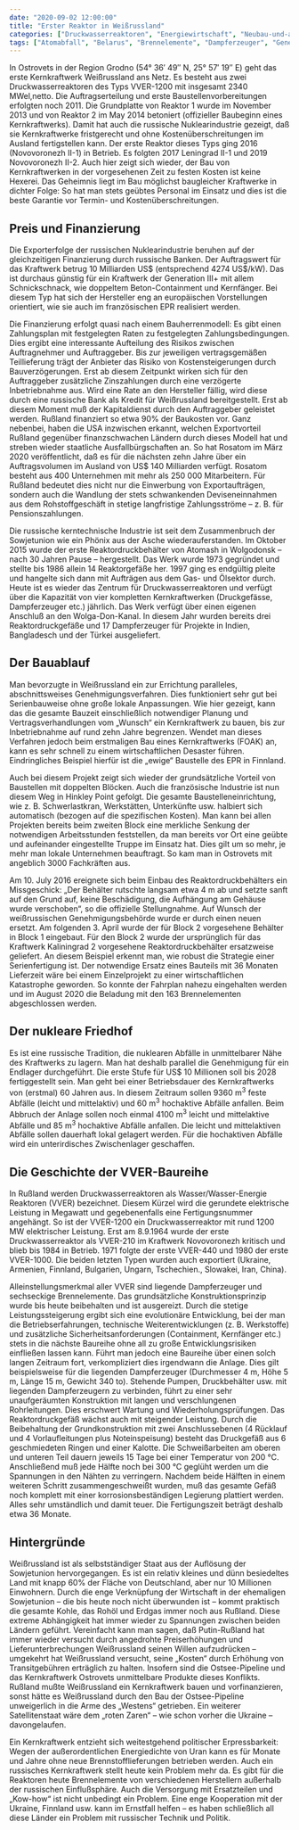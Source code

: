 ```yaml
---
date: "2020-09-02 12:00:00"
title: "Erster Reaktor in Weißrussland"
categories: ["Druckwasserreaktoren", "Energiewirtschaft", "Neubau-und-abgaenge"]
tags: ["Atomabfall", "Belarus", "Brennelemente", "Dampferzeuger", "Genehmigungsverfahren", "Reaktordruckgefaess-2", "Vver-1200"]
---
```


		
In Ostrovets in der Region Grodno (54° 36′ 49″ N, 25° 57′ 19″ E) geht das erste Kernkraftwerk Weißrussland ans Netz. Es besteht aus zwei Druckwasserreaktoren des Typs VVER-1200 mit insgesamt 2340 MWel,netto. Die Auftragserteilung und erste Baustellenvorbereitungen erfolgten noch 2011. Die Grundplatte von Reaktor 1 wurde im November 2013 und von Reaktor 2 im May 2014 betoniert (offizieller Baubeginn eines Kernkraftwerks). Damit hat auch die russische Nuklearindustrie gezeigt, daß sie Kernkraftwerke fristgerecht und ohne Kostenüberschreitungen im Ausland fertigstellen kann. Der erste Reaktor dieses Typs ging 2016 (Novovoronezh II-1) in Betrieb. Es folgten 2017 Leningrad II-1 und 2019 Novovoronezh II-2. Auch hier zeigt sich wieder, der Bau von Kernkraftwerken in der vorgesehenen Zeit zu festen Kosten ist keine Hexerei. Das Geheimnis liegt im Bau möglichst baugleicher Kraftwerke in dichter Folge: So hat man stets geübtes Personal im Einsatz und dies ist die beste Garantie vor Termin- und Kostenüberschreitungen.


## Preis und Finanzierung

Die Exporterfolge der russischen Nuklearindustrie beruhen auf der gleichzeitigen Finanzierung durch russische Banken. Der Auftragswert für das Kraftwerk betrug 10 Milliarden US$ (entsprechend 4274 US$/kW). Das ist durchaus günstig für ein Kraftwerk der Generation III+ mit allem Schnickschnack, wie doppeltem Beton-Containment und Kernfänger. Bei diesem Typ hat sich der Hersteller eng an europäischen Vorstellungen orientiert, wie sie auch im französischen EPR realisiert werden.

Die Finanzierung erfolgt quasi nach einem Bauherrenmodell: Es gibt einen Zahlungsplan mit festgelegten Raten zu festgelegten Zahlungsbedingungen. Dies ergibt eine interessante Aufteilung des Risikos zwischen Auftragnehmer und Auftraggeber. Bis zur jeweiligen vertragsgemäßen Teillieferung trägt der Anbieter das Risiko von Kostensteigerungen durch Bauverzögerungen. Erst ab diesem Zeitpunkt wirken sich für den Auftraggeber zusätzliche Zinszahlungen durch eine verzögerte Inbetriebnahme aus. Wird eine Rate an den Hersteller fällig, wird diese durch eine russische Bank als Kredit für Weißrussland bereitgestellt. Erst ab diesem Moment muß der Kapitaldienst durch den Auftraggeber geleistet werden. Rußland finanziert so etwa 90% der Baukosten vor. Ganz nebenbei, haben die USA inzwischen erkannt, welchen Exportvorteil Rußland gegenüber finanzschwachen Ländern durch dieses Modell hat und streben wieder staatliche Ausfallbürgschaften an. So hat Rosatom im März 2020 veröffentlicht, daß es für die nächsten zehn Jahre über ein Auftragsvolumen im Ausland von US$ 140 Milliarden verfügt. Rosatom besteht aus 400 Unternehmen mit mehr als 250 000 Mitarbeitern. Für Rußland bedeutet dies nicht nur die Einwerbung von Exportaufträgen, sondern auch die Wandlung der stets schwankenden Deviseneinnahmen aus dem Rohstoffgeschäft in stetige langfristige Zahlungsströme – z. B. für Pensionszahlungen.

Die russische kerntechnische Industrie ist seit dem Zusammenbruch der Sowjetunion wie ein Phönix aus der Asche wiederauferstanden. Im Oktober 2015 wurde der erste Reaktordruckbehälter von Atomash in Wolgodonsk – nach 30 Jahren Pause – hergestellt. Das Werk wurde 1973 gegründet und stellte bis 1986 allein 14 Reaktorgefäße her. 1997 ging es endgültig pleite und hangelte sich dann mit Aufträgen aus dem Gas- und Ölsektor durch. Heute ist es wieder das Zentrum für Druckwasserreaktoren und verfügt über die Kapazität von vier kompletten Kernkraftwerken (Druckgefässe, Dampferzeuger etc.) jährlich. Das Werk verfügt über einen eigenen Anschluß an den Wolga-Don-Kanal. In diesem Jahr wurden bereits drei Reaktordruckgefäße und 17 Dampferzeuger für Projekte in Indien, Bangladesch und der Türkei ausgeliefert.


## Der Bauablauf

Man bevorzugte in Weißrussland ein zur Errichtung paralleles, abschnittsweises Genehmigungsverfahren. Dies funktioniert sehr gut bei Serienbauweise ohne große lokale Anpassungen. Wie hier gezeigt, kann das die gesamte Bauzeit einschließlich notwendiger Planung und Vertragsverhandlungen vom „Wunsch“ ein Kernkraftwerk zu bauen, bis zur Inbetriebnahme auf rund zehn Jahre begrenzen. Wendet man dieses Verfahren jedoch beim erstmaligen Bau eines Kernkraftwerks (FOAK) an, kann es sehr schnell zu einem wirtschaftlichen Desaster führen. Eindringliches Beispiel hierfür ist die „ewige“ Baustelle des EPR in Finnland.

Auch bei diesem Projekt zeigt sich wieder der grundsätzliche Vorteil von Baustellen mit doppelten Blöcken. Auch die französische Industrie ist nun diesem Weg in Hinkley Point gefolgt. Die gesamte Baustelleneinrichtung, wie z. B. Schwerlastkran, Werkstätten, Unterkünfte usw. halbiert sich automatisch (bezogen auf die spezifischen Kosten). Man kann bei allen Projekten bereits beim zweiten Block eine merkliche Senkung der notwendigen Arbeitsstunden feststellen, da man bereits vor Ort eine geübte und aufeinander eingestellte Truppe im Einsatz hat. Dies gilt um so mehr, je mehr man lokale Unternehmen beauftragt. So kam man in Ostrovets mit angeblich 3000 Fachkräften aus.

Am 10. July 2016 ereignete sich beim Einbau des Reaktordruckbehälters ein Missgeschick: „Der Behälter rutschte langsam etwa 4 m ab und setzte sanft auf den Grund auf, keine Beschädigung, die Aufhängung am Gehäuse wurde verschoben“, so die offizielle Stellungnahme. Auf Wunsch der weißrussischen Genehmigungsbehörde wurde er durch einen neuen ersetzt. Am folgenden 3. April wurde der für Block 2 vorgesehene Behälter in Block 1 eingebaut. Für den Block 2 wurde der ursprünglich für das Kraftwerk Kaliningrad 2 vorgesehene Reaktordruckbehälter ersatzweise geliefert. An diesem Beispiel erkennt man, wie robust die Strategie einer Serienfertigung ist. Der notwendige Ersatz eines Bauteils mit 36 Monaten Lieferzeit wäre bei einem Einzelprojekt zu einer wirtschaftlichen Katastrophe geworden. So konnte der Fahrplan nahezu eingehalten werden und im August 2020 die Beladung mit den 163 Brennelementen abgeschlossen werden.


## Der nukleare Friedhof

Es ist eine russische Tradition, die nuklearen Abfälle in unmittelbarer Nähe des Kraftwerks zu lagern. Man hat deshalb parallel die Genehmigung für ein Endlager durchgeführt. Die erste Stufe für US$ 10 Millionen soll bis 2028 fertiggestellt sein. Man geht bei einer Betriebsdauer des Kernkraftwerks von (erstmal) 60 Jahren aus. In diesem Zeitraum sollen 9360 m<sup>3</sup> feste Abfälle (leicht und mittelaktiv) und 60 m<sup>3</sup> hochaktive Abfälle anfallen. Beim Abbruch der Anlage sollen noch einmal 4100 m<sup>3</sup> leicht und mittelaktive Abfälle und 85 m<sup>3</sup> hochaktive Abfälle anfallen. Die leicht und mittelaktiven Abfälle sollen dauerhaft lokal gelagert werden. Für die hochaktiven Abfälle wird ein unterirdisches Zwischenlager geschaffen.


## Die Geschichte der VVER-Baureihe

In Rußland werden Druckwasserreaktoren als Wasser/Wasser-Energie Reaktoren (VVER) bezeichnet. Diesem Kürzel wird die gerundete elektrische Leistung in Megawatt und gegebenenfalls eine Fertigungsnummer angehängt. So ist der VVER-1200 ein Druckwasserreaktor mit rund 1200 MW elektrischer Leistung. Erst am 8.9.1964 wurde der erste Druckwasserreaktor als VVER-210 im Kraftwerk Novovoronezh kritisch und blieb bis 1984 in Betrieb. 1971 folgte der erste VVER-440 und 1980 der erste VVER-1000. Die beiden letzten Typen wurden auch exportiert (Ukraine, Armenien, Finnland, Bulgarien, Ungarn, Tschechien., Slowakei, Iran, China).

Alleinstellungsmerkmal aller VVER sind liegende Dampferzeuger und sechseckige Brennelemente. Das grundsätzliche Konstruktionsprinzip wurde bis heute beibehalten und ist ausgereizt. Durch die stetige Leistungssteigerung ergibt sich eine evolutionäre Entwicklung, bei der man die Betriebserfahrungen, technische Weiterentwicklungen (z. B. Werkstoffe) und zusätzliche Sicherheitsanforderungen (Containment, Kernfänger etc.) stets in die nächste Baureihe ohne all zu große Entwicklungsrisiken einfließen lassen kann. Führt man jedoch eine Baureihe über einen solch langen Zeitraum fort, verkompliziert dies irgendwann die Anlage. Dies gilt beispielsweise für die liegenden Dampferzeuger (Durchmesser 4 m, Höhe 5 m, Länge 15 m, Gewicht 340 to). Stehende Pumpen, Druckbehälter usw. mit liegenden Dampferzeugern zu verbinden, führt zu einer sehr unaufgeräumten Konstruktion mit langen und verschlungenen Rohrleitungen. Dies erschwert Wartung und Wiederholungsprüfungen. Das Reaktordruckgefäß wächst auch mit steigender Leistung. Durch die Beibehaltung der Grundkonstruktion mit zwei Anschlussebenen (4 Rücklauf und 4 Vorlaufleitungen plus Noteinspeisung) besteht das Druckgefäß aus 6 geschmiedeten Ringen und einer Kalotte. Die Schweißarbeiten am oberen und unteren Teil dauern jeweils 15 Tage bei einer Temperatur von 200 °C. Anschließend muß jede Hälfte noch bei 300 °C geglüht werden um die Spannungen in den Nähten zu verringern. Nachdem beide Hälften in einem weiteren Schritt zusammengeschweißt wurden, muß das gesamte Gefäß noch komplett mit einer korrosionsbeständigen Legierung plattiert werden. Alles sehr umständlich und damit teuer. Die Fertigungszeit beträgt deshalb etwa 36 Monate.


## Hintergründe

Weißrussland ist als selbstständiger Staat aus der Auflösung der Sowjetunion hervorgegangen. Es ist ein relativ kleines und dünn besiedeltes Land mit knapp 60% der Fläche von Deutschland, aber nur 10 Millionen Einwohnern. Durch die enge Verknüpfung der Wirtschaft in der ehemaligen Sowjetunion – die bis heute noch nicht überwunden ist – kommt praktisch die gesamte Kohle, das Rohöl und Erdgas immer noch aus Rußland. Diese extreme Abhängigkeit hat immer wieder zu Spannungen zwischen beiden Ländern geführt. Vereinfacht kann man sagen, daß Putin-Rußland hat immer wieder versucht durch angedrohte Preiserhöhungen und Lieferunterbrechungen Weißrussland seinen Willen aufzudrücken – umgekehrt hat Weißrussland versucht, seine „Kosten“ durch Erhöhung von Transitgebühren erträglich zu halten. Insofern sind die Ostsee-Pipeline und das Kernkraftwerk Ostrovets unmittelbare Produkte dieses Konflikts. Rußland mußte Weißrussland ein Kernkraftwerk bauen und vorfinanzieren, sonst hätte es Weißrussland durch den Bau der Ostsee-Pipeline unweigerlich in die Arme des „Westens“ getrieben. Ein weiterer Satellitenstaat wäre dem „roten Zaren“ – wie schon vorher die Ukraine – davongelaufen.

Ein Kernkraftwerk entzieht sich weitestgehend politischer Erpressbarkeit: Wegen der außerordentlichen Energiedichte von Uran kann es für Monate und Jahre ohne neue Brennstofflieferungen betrieben werden. Auch ein russisches Kernkraftwerk stellt heute kein Problem mehr da. Es gibt für die Reaktoren heute Brennelemente von verschiedenen Herstellern außerhalb der russischen Einflußsphäre. Auch die Versorgung mit Ersatzteilen und „Kow-how“ ist nicht unbedingt ein Problem. Eine enge Kooperation mit der Ukraine, Finnland usw. kann im Ernstfall helfen – es haben schließlich all diese Länder ein Problem mit russischer Technik und Politik.

